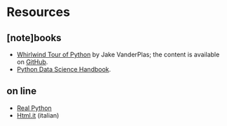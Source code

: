 # Resources

## [note]books

- [Whirlwind Tour of Python](http://www.oreilly.com/programming/free/a-whirlwind-tour-of-python.csp) by Jake VanderPlas; the content is available on [GitHub](https://github.com/jakevdp/WhirlwindTourOfPython).
-  [Python Data Science Handbook](https://github.com/jakevdp/PythonDataScienceHandbook).

## on line
- [Real Python](https://realpython.com/)
- [Html.it](https://www.html.it/guide/guida-python/) (italian)

